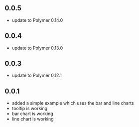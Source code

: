 ## 0.0.5
- update to Polymer 0.14.0

## 0.0.4
- update to Polymer 0.13.0

## 0.0.3
- update to Polymer 0.12.1

## 0.0.1

* added a simple example which uses the bar and line charts
* tooltip is working
* bar chart is working
* line chart is working

